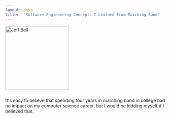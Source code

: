 ```yaml
---
layout: post
title:  "Software Engineering Concepts I Learned From Marching Band"
---
```

<img src="{{ site.url }}/assets/jeff-web.jpg" 
     alt="Jeff Bell" 
     style="width: 200px; height: 200px; padding-bottom: 25px" />  
It's easy to believe that spending four years in marching band in college had
no impact on my computer science career, but I would be kidding myself if I
believed that.
